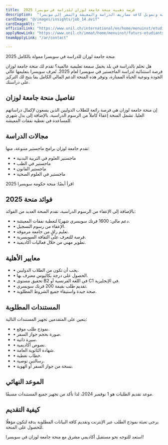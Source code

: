 ```yaml
---
title:  فرصة ذهبية منحة جامعة لوزان للدراسة في سويسرا 2025 
description:  "منحة ممولة بالكامل وراتب شهري في جامعة لوزان السويسرية وتمويل كافة مصاريف الدراسة والمعيشة والسفر إلي سويسرا" 
cardImage: "@/images/insights/job_14.avif" 
cardImageAlt: "" 
officialLink: "https://www.unil.ch/international/en/home/menuinst/etudiants-internationaux/etudiantes-internationaux-reguliers/bourses-master-de-lunil.html#standard_109" 
applyNowLink: "https://www.unil.ch/immat/home/menuinst/futurs-etudiants/master/avec-un-bachelor-etranger/sinscrire-en-ligne-et-prepar.html" 
teamApplyLink: "/ar/contact"

---
```


منحة جامعة لوزان للدراسة في سويسرا ممولة بالكامل 2025

هل تحلم بالدراسة في بلد يحمل سمعة تعليمية عالمية؟ تقدم لك منحة جامعة لوزان فرصة استثنائية لدراسة الماجستير في سويسرا لعام 2025. تُعرف سويسرا بتعليمها عالي الجودة ونوعية الحياة الممتازة، وتوفر هذه المنحة الدعم المالي الكامل بما يتيح لك التركيز على دراستك.

## تفاصيل منحة جامعة لوزان

إن منحة جامعة لوزان هي فرصة رائعة للطلاب الدوليين الذين يسعون لإكمال دراساتهم العليا. تشمل المنحة إعفاءً كاملاً من الرسوم الدراسية، بالإضافة إلى بدل شهري للمساعدة في تغطية نفقات المعيشة.

## مجالات الدراسة

تقدم جامعة لوزان برامج ماجستير متنوعة، منها:

- • ماجستير العلوم في التربية البدنية
- • ماجستير في الطب
- • ماجستير القانون
- • ماجستير في العلوم الصحية

اقرأ أيضًا: منحة حكومة سويسرا 2025

## فوائد منحة 2025

بالإضافة إلى الإعفاء من الرسوم الدراسية، تقدم المنحة العديد من الفوائد:

- • دعم مالي: 1600 فرنك سويسري شهريًا لتغطية نفقات المعيشة.
- • الإعفاء من رسوم التسجيل.
- • تعليم راقٍ من جامعة مرموقة.
- • فرصة للتعرف على الثقافة السويسرية.
- • تطوير مهني من خلال فعاليات أكاديمية.

## معايير الأهلية

- • يجب أن تكون من الطلاب الدوليين.
- • الحصول على درجة بكاليوس معترف بها.
- • تحقيق مستوى B2 في اللغة الفرنسية أو C1 في الإنجليزية.
- • تقديم طلب بقيمة 200 فرنك سويسري.
- • صحة جيدة واستيفاء جميع الشروط المطلوبة.

## المستندات المطلوبة

يتعين على المتقدمين تجهيز المستندات التالية:

- • نموذج طلب موقع.
- • صورة بحجم جواز السفر.
- • سيرة ذاتية.
- • نصوص أكاديمية.
- • شهادة الثانوية العامة.
- • خطاب تغطية.
- • رسالتين توصية.
- • نسخة من جواز السفر أو الهوية.

## الموعد النهائي

موعد تقديم الطلبات هو 1 نوفمبر 2024، لذا تأكد من تجهيز جميع المستندات مسبقًا.

## كيفية التقديم

يرجى تعبئة نموذج الطلب عبر الإنترنت وتقديم كافة البيانات المطلوبة بدقة لتكون مؤهلًا للحصول على المنحة.

استعد للتوجه نحو مستقبل أكاديمي مشرق مع منحة جامعة لوزان في سويسرا!

